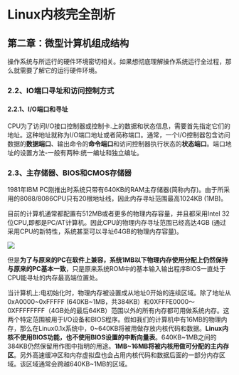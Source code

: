 # Linux内核完全剖析

## 第二章：微型计算机组成结构

操作系统与所运行的硬件环境密切相关。如果想彻底理解操作系统运行全过程，那么就需要了解它的运行硬件环境。

### 2.2、IO端口寻址和访问控制方式

#### 2.2.1、I/O端口和寻址

CPU为了访问I/O接口控制器或控制卡.上的数据和状态信息，需要首先指定它们的地址。这种地址就称为I/O端口地址或者简称端口。通常，一个I/O控制器包含访问数据的**数据端口**、输出命令的**命令端口**和访问控制器执行状态的**状态端口**。端口地址的设置方法-一般有两种:统一编址和独立编址。

### 2.3、主存储器、BIOS和CMOS存储器

1981年IBM PC刚推出时系统只带有640KB的RAM主存储器(简称内存)。由于所采用的8088/8086CPU只有20根地址线，因此内存寻址范围最高1024KB (1MB)。

目前的计算机通常都配置有512MB或者更多的物理内存容量，并且都采用Intel 32位CPU,即都是PC/AT计算机。因此CPU的物理内存寻址范围已经高达4GB (通过采用CPU的新特性，系统甚至可以寻址64GB的物理内存容量)。

![](http://oklbfi1yj.bkt.clouddn.com/Linux%E5%86%85%E6%A0%B8%E5%AE%8C%E5%85%A8%E5%89%96%E6%9E%90/1.png)

但是**为了与原来的PC在软件上兼容，系统1MB以下物理内存使用分配上仍然保持与原来的PC基本一致**，只是原来系统ROM中的基本输入输出程序BIOS一直处于CPU能寻址的内存最高端位置处。

当计算机上:电初始化时，物理内存被设置成从地址0开始的连续区域。除了地址从0xA0000~0xFFFFF (640KB~1MB，共384KB）和0XFFFE0000～0XFFFFFFFF（4GB处的最后64KB）范围以外的所有内存都可用做系统内存。这两个特定范围被用于I/O设备和BIOS程序。假如我们的计算机中有16MB的物理内存，那么在Linux0.1x系统中，0~640KB将被用做存放内核代码和数据。**Linux内核不使用BIOS功能，也不使用BIOS设置的中断向量表**。640KB~1MB之间的384KB仍然保留用作图中指明的用途。**1MB~16MB将被内核用做可分配的主内存区**。另外高速缓冲区和内存虚拟盘也会占用内核代码和数据后面的一部分内存区域。该区域通常会跨越640KB~1MB的区域。







































